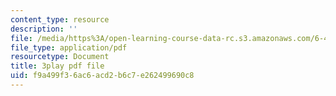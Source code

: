 ```yaml
---
content_type: resource
description: ''
file: /media/https%3A/open-learning-course-data-rc.s3.amazonaws.com/6-451-principles-of-digital-communication-ii-spring-2005/f9a499f36ac6acd2b6c7e262499690c8_eyqoHN4-4jg.pdf
file_type: application/pdf
resourcetype: Document
title: 3play pdf file
uid: f9a499f3-6ac6-acd2-b6c7-e262499690c8
---
```

